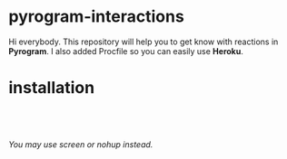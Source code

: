 # pyrogram-interactions
Hi everybody. This repository will help you to get know with reactions in **Pyrogram**. I also added Procfile so you can easily use **Heroku**.
# installation
``` git clone https://github.com/rahmansharifi/pyrogram-interactions.git
```
``` cd pyrogram-interactions
```
``` pip3 install -r requirements.txt
```
``` python3 bot.py
```
_You may use screen or nohup instead._
